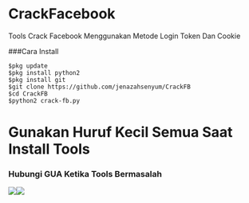 # CrackFacebook
Tools Crack Facebook Menggunakan Metode Login Token Dan Cookie

###Cara Install
```
$pkg update
$pkg install python2
$pkg install git
$git clone https://github.com/jenazahsenyum/CrackFB
$cd CrackFB
$python2 crack-fb.py
```
# Gunakan Huruf Kecil Semua Saat Install Tools

### Hubungi GUA Ketika Tools Bermasalah
[![](https://img.shields.io/badge/Facebook-blue?logo=Facebook&logoColor=blue&labelColor=white)](https://www.facebook.com/akang.jenazah)[![](https://img.shields.io/badge/Whatsapp-CHAT-blue?logo=Whatsapp&logoColor=purple&labelColor=orange)](https://wa.me/15716004419?text=Asalamualaikum+bang+ganteng)
